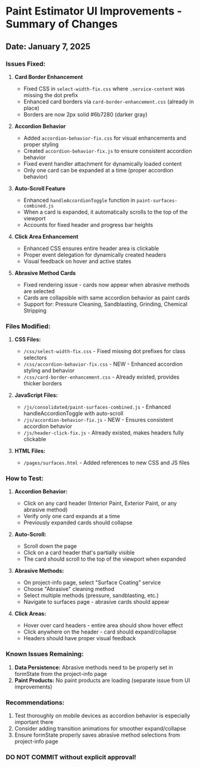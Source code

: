 # Paint Estimator UI Improvements - Summary of Changes

## Date: January 7, 2025

### Issues Fixed:

1. **Card Border Enhancement**
   - Fixed CSS in `select-width-fix.css` where `.service-content` was missing the dot prefix
   - Enhanced card borders via `card-border-enhancement.css` (already in place)
   - Borders are now 2px solid #6b7280 (darker gray)

2. **Accordion Behavior**
   - Added `accordion-behavior-fix.css` for visual enhancements and proper styling
   - Created `accordion-behavior-fix.js` to ensure consistent accordion behavior
   - Fixed event handler attachment for dynamically loaded content
   - Only one card can be expanded at a time (proper accordion behavior)

3. **Auto-Scroll Feature**
   - Enhanced `handleAccordionToggle` function in `paint-surfaces-combined.js`
   - When a card is expanded, it automatically scrolls to the top of the viewport
   - Accounts for fixed header and progress bar heights

4. **Click Area Enhancement**
   - Enhanced CSS ensures entire header area is clickable
   - Proper event delegation for dynamically created headers
   - Visual feedback on hover and active states

5. **Abrasive Method Cards**
   - Fixed rendering issue - cards now appear when abrasive methods are selected
   - Cards are collapsible with same accordion behavior as paint cards
   - Support for: Pressure Cleaning, Sandblasting, Grinding, Chemical Stripping

### Files Modified:

1. **CSS Files:**
   - `/css/select-width-fix.css` - Fixed missing dot prefixes for class selectors
   - `/css/accordion-behavior-fix.css` - NEW - Enhanced accordion styling and behavior
   - `/css/card-border-enhancement.css` - Already existed, provides thicker borders

2. **JavaScript Files:**
   - `/js/consolidated/paint-surfaces-combined.js` - Enhanced handleAccordionToggle with auto-scroll
   - `/js/accordion-behavior-fix.js` - NEW - Ensures consistent accordion behavior
   - `/js/header-click-fix.js` - Already existed, makes headers fully clickable

3. **HTML Files:**
   - `/pages/surfaces.html` - Added references to new CSS and JS files

### How to Test:

1. **Accordion Behavior:**
   - Click on any card header (Interior Paint, Exterior Paint, or any abrasive method)
   - Verify only one card expands at a time
   - Previously expanded cards should collapse

2. **Auto-Scroll:**
   - Scroll down the page
   - Click on a card header that's partially visible
   - The card should scroll to the top of the viewport when expanded

3. **Abrasive Methods:**
   - On project-info page, select "Surface Coating" service
   - Choose "Abrasive" cleaning method
   - Select multiple methods (pressure, sandblasting, etc.)
   - Navigate to surfaces page - abrasive cards should appear

4. **Click Areas:**
   - Hover over card headers - entire area should show hover effect
   - Click anywhere on the header - card should expand/collapse
   - Headers should have proper visual feedback

### Known Issues Remaining:

1. **Data Persistence:** Abrasive methods need to be properly set in formState from the project-info page
2. **Paint Products:** No paint products are loading (separate issue from UI improvements)

### Recommendations:

1. Test thoroughly on mobile devices as accordion behavior is especially important there
2. Consider adding transition animations for smoother expand/collapse
3. Ensure formState properly saves abrasive method selections from project-info page

### DO NOT COMMIT without explicit approval!
